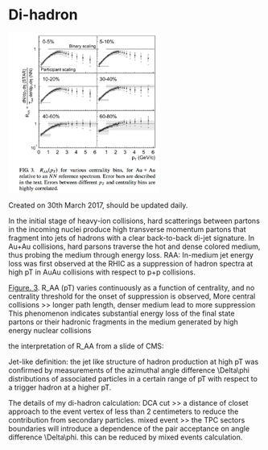 # Di-hadron
<img src="1.png" width="300">

Created on 30th March 2017, should be updated daily.

In the initial stage of heavy-ion collisions, hard scatterings between partons in the incoming nuclei produce high transverse momentum partons that fragment into jets of hadrons with a clear back-to-back di-jet signature.
In Au+Au collisions, hard parsons traverse the hot and dense colored medium, thus probing the medium through energy loss.
RAA:
In-medium jet energy loss was first observed at the RHIC as a suppression of hadron spectra at high pT in AuAu collisions with respect to p+p collisions. 

[Figure. 3](https://journals.aps.org/prl/abstract/10.1103/PhysRevLett.89.202301).  R_AA (pT) varies continuously as a function of centrality, and no centrality threshold for the onset of suppression is observed, More central collisions >> longer path length, denser medium lead to more suppression
This phenomenon indicates substantial energy loss of the final state partons or their hadronic fragments in the medium generated by high energy nuclear collisions



the interpretation of R_AA from a slide of CMS:

Jet-like definition:
the jet like structure of hadron production at high pT was confirmed by measurements of the azimuthal angle difference \Delta\phi distributions of associated particles in a certain range of pT with respect to a trigger hadron at a higher pT.


The details of my di-hadron calculation:
DCA cut >> a distance of closet approach to the event vertex of less than 2 centimeters  to reduce the contribution from secondary particles.
mixed event >> the TPC sectors boundaries will introduce a dependence of the pair acceptance on angle difference \Delta\phi. this can be reduced by mixed events calculation.








